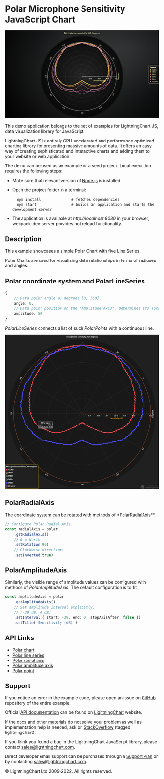 # Polar Microphone Sensitivity JavaScript Chart

![Polar Microphone Sensitivity JavaScript Chart](polarMicrophoneSensitivity-darkGold.png)

This demo application belongs to the set of examples for LightningChart JS, data visualization library for JavaScript.

LightningChart JS is entirely GPU accelerated and performance optimized charting library for presenting massive amounts of data. It offers an easy way of creating sophisticated and interactive charts and adding them to your website or web application.

The demo can be used as an example or a seed project. Local execution requires the following steps:

-   Make sure that relevant version of [Node.js](https://nodejs.org/en/download/) is installed
-   Open the project folder in a terminal:

          npm install              # fetches dependencies
          npm start                # builds an application and starts the development server

-   The application is available at _http://localhost:8080_ in your browser, webpack-dev-server provides hot reload functionality.


## Description

This example showcases a simple Polar Chart with five Line Series.

Polar Charts are used for visualizing data relationships in terms of radiuses and angles.

## Polar coordinate system and PolarLineSeries

```typescript
{
    // Data point angle as degrees [0, 360].
    angle: 0,
    // Data point position on the *Amplitude Axis*. Determines its location between the Charts origin and outer edge.
    amplitude: 50
}
```

_PolarLineSeries_ connects a list of such _PolarPoints_ with a continuous line.

[//]: # 'IMPORTANT: The assets will not show before README.md is built - relative path is different!'

![Two Polar Line Series](./assets/polarLineSeries.png)

## PolarRadialAxis

The coordinate system can be rotated with methods of \*PolarRadialAxis\*\*.

```typescript
// Configure Polar Radial Axis.
const radialAxis = polar
    .getRadialAxis()
    // 0 = North
    .setRotation(90)
    // Clockwise direction.
    .setInverted(true)
```

## PolarAmplitudeAxis

Similarly, the visible range of amplitude values can be configured with methods of _PolarAmplitudeAxis_. The default configuration is to fit

```typescript
const amplitudeAxis = polar
    .getAmplitudeAxis()
    // Set amplitude interval explicitly.
    // [-39 dB, 0 dB]
    .setInterval({ start: -39, end: 0, stopAxisAfter: false })
    .setTitle('Sensitivity (dB)')
```


## API Links

* [Polar chart]
* [Polar line series]
* [Polar radial axis]
* [Polar amplitude axis]
* [Polar point]


## Support

If you notice an error in the example code, please open an issue on [GitHub][0] repository of the entire example.

Official [API documentation][1] can be found on [LightningChart][2] website.

If the docs and other materials do not solve your problem as well as implementation help is needed, ask on [StackOverflow][3] (tagged lightningchart).

If you think you found a bug in the LightningChart JavaScript library, please contact sales@lightningchart.com.

Direct developer email support can be purchased through a [Support Plan][4] or by contacting sales@lightningchart.com.

[0]: https://github.com/Arction/
[1]: https://lightningchart.com/lightningchart-js-api-documentation/
[2]: https://lightningchart.com
[3]: https://stackoverflow.com/questions/tagged/lightningchart
[4]: https://lightningchart.com/support-services/

© LightningChart Ltd 2009-2022. All rights reserved.


[Polar chart]: https://lightningchart.com/js-charts/api-documentation/v7.0.1/classes/PolarChart.html
[Polar line series]: https://lightningchart.com/js-charts/api-documentation/v7.0.1/classes/PolarLineSeries.html
[Polar radial axis]: https://lightningchart.com/js-charts/api-documentation/v7.0.1/interfaces/PolarAxisRadial.html
[Polar amplitude axis]: https://lightningchart.com/js-charts/api-documentation/v7.0.1/classes/PolarAxisAmplitude.html
[Polar point]: https://lightningchart.com/js-charts/api-documentation/v7.0.1/interfaces/PolarPoint.html

